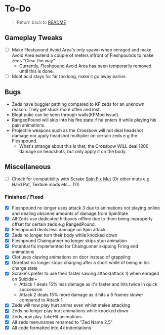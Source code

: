 # To-Do

> Return back to [README](../README.md#documentation)

## Gameplay Tweaks

- [ ] Make Fleshpound Avoid Area's only spawn when enraged and make Avoid Area extend a couple of meters infront of Fleshpounds to make zeds "Clear the way"
  - Currently, Fleshpound Avoid Area has been temporarily removed until this is done.
- [ ] Bloat acid stays for far too long, make it go away earlier.

## Bugs
- Zeds have buggier pathing compared to KF zeds for an unknown reason. They get stuck more often and lost.
- Bloat puke can be seen through walls(KFMod issue).
- RangedPound will skip into his fire state if he enters it while playing his pain animations.
- Projectile weapons such as the Crossbow will not deal headshot damage nor apply headshot multiplier on certain zeds e.g the Fleshpound.
   - What's strange about this is that, the Crossbow WILL deal 1200 damage on headshots, but only apply it on the body.

## Miscellaneous

- [ ] Check for compatibility with Scrake [Spin Fix Mut](https://steamcommunity.com/sharedfiles/filedetails/?id=2046199794) (Or other muts e.g. Hard Pat, Texture mods etc... (?))

<!-- Move this to Changelog! -->
### Finished / Fixed
- [x] Fleshpound no longer uses attack 3 due to animations not playing online and dealing obscene amounts of damage from SpinState
- [x] All Zeds use dedicated hitboxes offline due to them being improperly offset for certain zeds e.g RangedPound.
- [x] Fleshpound deals less damage on Spin attack
- [x] Zeds no longer turn their body while knocked down
- [x] Fleshpound Chaingunner no longer skips stun animation
- [x] Potential fix implemented for Chaingunner skipping Firing end animations
- [x] Clot uses clawing animations on door instead of grappling
- [x] Gorefast no longer stops charging after a short while of being in his charge state
- [x] Scrake's prefer to use their faster sawing attack(attack 1) when enraged on Suicidal+
  - Attack 1 deals 15% less damage as it's faster and hits twice in quick succession
  - Attack 2 deals 15% more damage as it hits a 5 frames slower compared to Attack 1
- [x] Zeds will now play hurt anims even whilst melee attacking
- [x] Zeds no longer play hurt animations while knocked down
- [x] Zeds now play TakeHit animations
- [x] All zeds menunames renamed to "Zed Name 2.5"
- [x] All code formatted into 4x indentations
